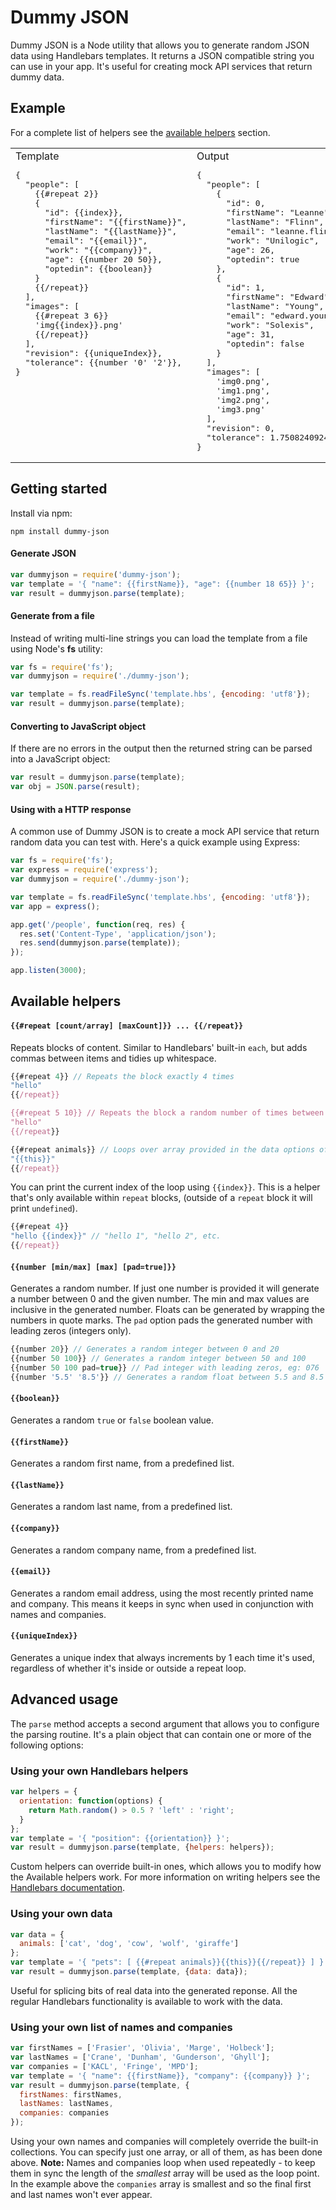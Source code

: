 # Dummy JSON

Dummy JSON is a Node utility that allows you to generate random JSON data using Handlebars templates. It returns a JSON compatible string you can use in your app. It's useful for creating mock API services that return dummy data.

## Example

For a complete list of helpers see the [available helpers](#available-helpers) section.

<table><tr><td valign="top" width="50%">
Template
<pre>
{
  "people": [
    {{#repeat 2}}
    {
      "id": {{index}},
      "firstName": "{{firstName}}",
      "lastName": "{{lastName}}",
      "email": "{{email}}",
      "work": "{{company}}",
      "age": {{number 20 50}},
      "optedin": {{boolean}}
    }
    {{/repeat}}
  ],
  "images": [
    {{#repeat 3 6}}
    'img{{index}}.png'
    {{/repeat}}
  ],
  "revision": {{uniqueIndex}},
  "tolerance": {{number '0' '2'}},
}
</pre>
</td><td>
Output
<pre>
{
  "people": [
    {
      "id": 0,
      "firstName": "Leanne",
      "lastName": "Flinn",
      "email": "leanne.flinn@unilogic.com",
      "work": "Unilogic",
      "age": 26,
      "optedin": true
    },
    {
      "id": 1,
      "firstName": "Edward",
      "lastName": "Young",
      "email": "edward.young@solexis.com",
      "work": "Solexis",
      "age": 31,
      "optedin": false
    }
  ],
  "images": [
    'img0.png',
    'img1.png',
    'img2.png',
    'img3.png'
  ],
  "revision": 0,
  "tolerance": 1.7508240924216807,
}
</pre>
</td></tr></table>

## Getting started

Install via npm:

    npm install dummy-json

#### Generate JSON

```js
var dummyjson = require('dummy-json');
var template = '{ "name": {{firstName}}, "age": {{number 18 65}} }';
var result = dummyjson.parse(template);
```

#### Generate from a file

Instead of writing multi-line strings you can load the template from a file using Node's **fs** utility:

```js
var fs = require('fs');
var dummyjson = require('./dummy-json');

var template = fs.readFileSync('template.hbs', {encoding: 'utf8'});
var result = dummyjson.parse(template);
```

#### Converting to JavaScript object

If there are no errors in the output then the returned string can be parsed into a JavaScript object:

```js
var result = dummyjson.parse(template);
var obj = JSON.parse(result);
```

#### Using with a HTTP response

A common use of Dummy JSON is to create a mock API service that return random data you can test with. Here's a quick example using Express:

```js
var fs = require('fs');
var express = require('express');
var dummyjson = require('./dummy-json');

var template = fs.readFileSync('template.hbs', {encoding: 'utf8'});
var app = express();

app.get('/people', function(req, res) {
  res.set('Content-Type', 'application/json');
  res.send(dummyjson.parse(template));
});

app.listen(3000);
```

## Available helpers

#### `{{#repeat [count/array] [maxCount]}} ... {{/repeat}}`

Repeats blocks of content. Similar to Handlebars' built-in `each`, but adds commas between items and tidies up whitespace.

```js
{{#repeat 4}} // Repeats the block exactly 4 times
"hello"
{{/repeat}}

{{#repeat 5 10}} // Repeats the block a random number of times between 5 and 10
"hello"
{{/repeat}}

{{#repeat animals}} // Loops over array provided in the data options of parse()
"{{this}}"
{{/repeat}}
```

You can print the current index of the loop using `{{index}}`. This is a helper that's only available within `repeat` blocks, (outside of a `repeat` block it will print `undefined`).

```js
{{#repeat 4}}
"hello {{index}}" // "hello 1", "hello 2", etc.
{{/repeat}}
```

#### `{{number [min/max] [max] [pad=true]}}`

Generates a random number. If just one number is provided it will generate a number between 0 and the given number. The min and max values are inclusive in the generated number. Floats can be generated by wrapping the numbers in quote marks. The `pad` option pads the generated number with leading zeros (integers only).

```js
{{number 20}} // Generates a random integer between 0 and 20
{{number 50 100}} // Generates a random integer between 50 and 100
{{number 50 100 pad=true}} // Pad integer with leading zeros, eg: 076
{{number '5.5' '8.5'}} // Generates a random float between 5.5 and 8.5
```

#### `{{boolean}}`

Generates a random `true` or `false` boolean value.

#### `{{firstName}}`

Generates a random first name, from a predefined list.

#### `{{lastName}}`

Generates a random last name, from a predefined list.

#### `{{company}}`

Generates a random company name, from a predefined list.

#### `{{email}}`

Generates a random email address, using the most recently printed name and company. This means it keeps in sync when used in conjunction with names and companies.

#### `{{uniqueIndex}}`

Generates a unique index that always increments by 1 each time it's used, regardless of whether it's inside or outside a repeat loop.

## Advanced usage

The `parse` method accepts a second argument that allows you to configure the parsing routine. It's a plain object that can contain one or more of the following options:

### Using your own Handlebars helpers

```js
var helpers = {
  orientation: function(options) {
    return Math.random() > 0.5 ? 'left' : 'right';
  }
};
var template = '{ "position": {{orientation}} }';
var result = dummyjson.parse(template, {helpers: helpers});
```

Custom helpers can override built-in ones, which allows you to modify how the Available helpers work. For more information on writing helpers see the [Handlebars documentation](http://handlebarsjs.com/block_helpers.html).

### Using your own data

```js
var data = {
  animals: ['cat', 'dog', 'cow', 'wolf', 'giraffe']
};
var template = '{ "pets": [ {{#repeat animals}}{{this}}{{/repeat}} ] }';
var result = dummyjson.parse(template, {data: data});
```

Useful for splicing bits of real data into the generated reponse. All the regular Handlebars functionality is available to work with the data.

### Using your own list of names and companies

```js
var firstNames = ['Frasier', 'Olivia', 'Marge', 'Holbeck'];
var lastNames = ['Crane', 'Dunham', 'Gunderson', 'Ghyll'];
var companies = ['KACL', 'Fringe', 'MPD'];
var template = '{ "name": {{firstName}}, "company": {{company}} }';
var result = dummyjson.parse(template, {
  firstNames: firstNames,
  lastNames: lastNames,
  companies: companies
});
```

Using your own names and companies will completely override the built-in collections. You can specify just one array, or all of them, as has been done above. **Note:** Names and companies loop when used repeatedly - to keep them in sync the length of the *smallest* array will be used as the loop point. In the example above the `companies` array is smallest and so the final first and last names won't ever appear.